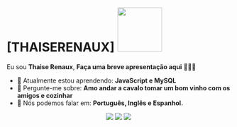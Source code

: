 # [THAISERENAUX] <img src="https://github.com/TheDudeThatCode/TheDudeThatCode/blob/master/Assets/Mario_Hello_Big.gif](https://i.gifer.com/4e.gif)](https://i.gifer.com/4e.gif)](https://i.gifer.com/4e.gif)" width="100px">

Eu sou <strong>Thaise Renaux</strong>, <strong>Faça uma breve apresentação aqui</strong> 👨🏻‍💻 

- 🚀 Atualmente estou aprendendo: <strong>JavaScript e MySQL</strong> 
- 💬 Pergunte-me sobre: <strong>Amo andar a cavalo tomar um bom vinho com os amigos e cozinhar</strong>
- 📣 Nós podemos falar em: <strong>Português, Inglês e Espanhol.</strong>

<div align="center">

  <a href="#" alt="Gmail">
    <img src="https://img.shields.io/badge/-Gmail-FF0000?style=flat-square&labelColor=FF0000&logo=gmail&logoColor=white&link=LINK-DO-SEU-EMAIL"/></a>

  <a href="#" alt="Linkedin">
    <img src="https://img.shields.io/badge/-Linkedin-0e76a8?style=flat-square&logo=Linkedin&logoColor=white&link=LINK-DO-SEU-LINKEDIN" /></a>

  <a href="#" alt="Instagram">
    <img src="https://img.shields.io/badge/-Instagram-DF0174?style=flat-square&labelColor=DF0174&logo=instagram&logoColor=white&link=LINK-DO-SEU-INSTAGRAM"/></a>

</div>

